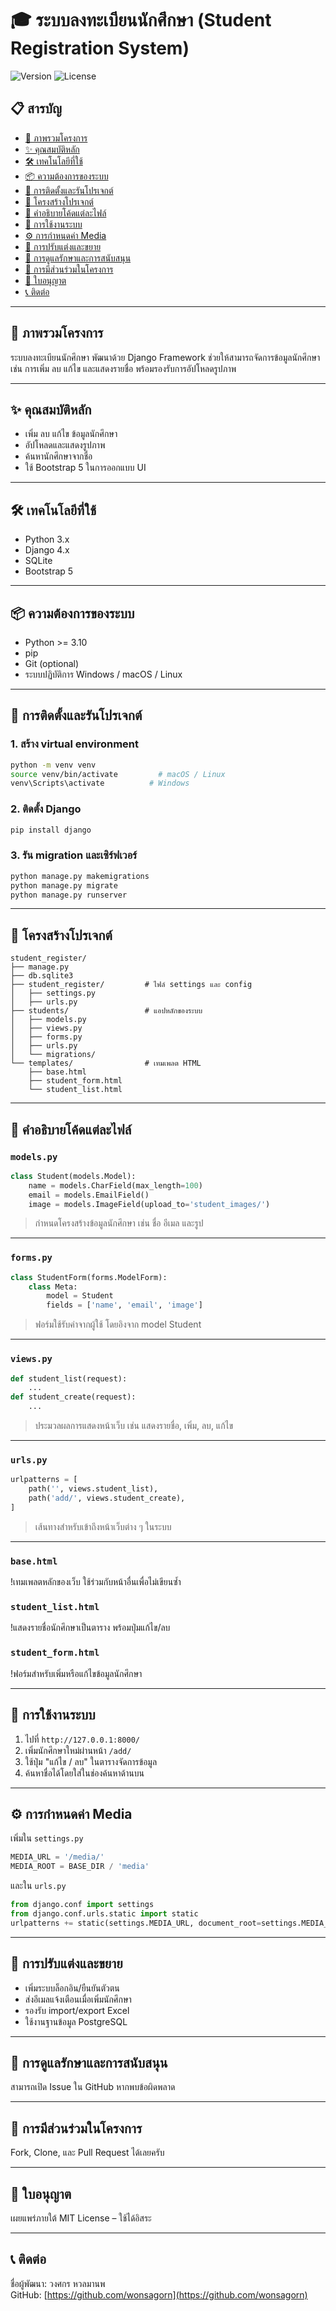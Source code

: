 
# 🎓 ระบบลงทะเบียนนักศึกษา (Student Registration System)

![Version](https://img.shields.io/badge/version-1.0.0-blue.svg)
![License](https://img.shields.io/badge/license-MIT-green.svg)

## 📋 สารบัญ
- [📌 ภาพรวมโครงการ](#-ภาพรวมโครงการ)
- [✨ คุณสมบัติหลัก](#-คุณสมบัติหลัก)
- [🛠 เทคโนโลยีที่ใช้](#-เทคโนโลยีที่ใช้)
- [📦 ความต้องการของระบบ](#-ความต้องการของระบบ)
- [🚀 การติดตั้งและรันโปรเจกต์](#-การติดตั้งและรันโปรเจกต์)
- [📁 โครงสร้างโปรเจกต์](#-โครงสร้างโปรเจกต์)
- [📑 คำอธิบายโค้ดแต่ละไฟล์](#-คำอธิบายโค้ดแต่ละไฟล์)
- [📖 การใช้งานระบบ](#-การใช้งานระบบ)
- [⚙️ การกำหนดค่า Media](#-การกำหนดค่า-media)
- [🧩 การปรับแต่งและขยาย](#-การปรับแต่งและขยาย)
- [🚧 การดูแลรักษาและการสนับสนุน](#-การดูแลรักษาและการสนับสนุน)
- [🤝 การมีส่วนร่วมในโครงการ](#-การมีส่วนร่วมในโครงการ)
- [📄 ใบอนุญาต](#-ใบอนุญาต)
- [📞 ติดต่อ](#-ติดต่อ)

---

## 📌 ภาพรวมโครงการ
ระบบลงทะเบียนนักศึกษา พัฒนาด้วย Django Framework ช่วยให้สามารถจัดการข้อมูลนักศึกษา เช่น การเพิ่ม ลบ แก้ไข และแสดงรายชื่อ พร้อมรองรับการอัปโหลดรูปภาพ

---

## ✨ คุณสมบัติหลัก
- เพิ่ม ลบ แก้ไข ข้อมูลนักศึกษา
- อัปโหลดและแสดงรูปภาพ
- ค้นหานักศึกษาจากชื่อ
- ใช้ Bootstrap 5 ในการออกแบบ UI

---

## 🛠 เทคโนโลยีที่ใช้
- Python 3.x
- Django 4.x
- SQLite
- Bootstrap 5

---

## 📦 ความต้องการของระบบ
- Python >= 3.10
- pip
- Git (optional)
- ระบบปฏิบัติการ Windows / macOS / Linux

---

## 🚀 การติดตั้งและรันโปรเจกต์

### 1. สร้าง virtual environment
```bash
python -m venv venv
source venv/bin/activate         # macOS / Linux
venv\Scripts\activate          # Windows
```

### 2. ติดตั้ง Django
```bash
pip install django
```

### 3. รัน migration และเซิร์ฟเวอร์
```bash
python manage.py makemigrations
python manage.py migrate
python manage.py runserver
```

---

## 📁 โครงสร้างโปรเจกต์
```plaintext
student_register/
├── manage.py
├── db.sqlite3
├── student_register/         # ไฟล์ settings และ config
│   ├── settings.py
│   ├── urls.py
├── students/                 # แอปหลักของระบบ
│   ├── models.py
│   ├── views.py
│   ├── forms.py
│   ├── urls.py
│   └── migrations/
└── templates/                # เทมเพลต HTML
    ├── base.html
    ├── student_form.html
    └── student_list.html
```

---

## 📑 คำอธิบายโค้ดแต่ละไฟล์

### `models.py`
```python
class Student(models.Model):
    name = models.CharField(max_length=100)
    email = models.EmailField()
    image = models.ImageField(upload_to='student_images/')
```
> กำหนดโครงสร้างข้อมูลนักศึกษา เช่น ชื่อ อีเมล และรูป

---

### `forms.py`
```python
class StudentForm(forms.ModelForm):
    class Meta:
        model = Student
        fields = ['name', 'email', 'image']
```
> ฟอร์มใช้รับค่าจากผู้ใช้ โดยอิงจาก model Student

---

### `views.py`
```python
def student_list(request):
    ...
def student_create(request):
    ...
```
> ประมวลผลการแสดงหน้าเว็บ เช่น แสดงรายชื่อ, เพิ่ม, ลบ, แก้ไข

---

### `urls.py`
```python
urlpatterns = [
    path('', views.student_list),
    path('add/', views.student_create),
]
```
> เส้นทางสำหรับเข้าถึงหน้าเว็บต่าง ๆ ในระบบ

---

### `base.html`
!เทมเพลตหลักของเว็บ ใช้ร่วมกับหน้าอื่นเพื่อไม่เขียนซ้ำ

### `student_list.html`
!แสดงรายชื่อนักศึกษาเป็นตาราง พร้อมปุ่มแก้ไข/ลบ

### `student_form.html`
!ฟอร์มสำหรับเพิ่มหรือแก้ไขข้อมูลนักศึกษา

---

## 📖 การใช้งานระบบ
1. ไปที่ `http://127.0.0.1:8000/`
2. เพิ่มนักศึกษาใหม่ผ่านหน้า `/add/`
3. ใช้ปุ่ม "แก้ไข / ลบ" ในตารางจัดการข้อมูล
4. ค้นหาชื่อได้โดยใส่ในช่องค้นหาด้านบน

---

## ⚙️ การกำหนดค่า Media
เพิ่มใน `settings.py`
```python
MEDIA_URL = '/media/'
MEDIA_ROOT = BASE_DIR / 'media'
```

และใน `urls.py`
```python
from django.conf import settings
from django.conf.urls.static import static
urlpatterns += static(settings.MEDIA_URL, document_root=settings.MEDIA_ROOT)
```

---

## 🧩 การปรับแต่งและขยาย
- เพิ่มระบบล็อกอิน/ยืนยันตัวตน
- ส่งอีเมลแจ้งเตือนเมื่อเพิ่มนักศึกษา
- รองรับ import/export Excel
- ใช้งานฐานข้อมูล PostgreSQL

---

## 🚧 การดูแลรักษาและการสนับสนุน
สามารถเปิด Issue ใน GitHub หากพบข้อผิดพลาด

---

## 🤝 การมีส่วนร่วมในโครงการ
Fork, Clone, และ Pull Request ได้เลยครับ

---

## 📄 ใบอนุญาต
เผยแพร่ภายใต้ MIT License – ใช้ได้อิสระ

---

## 📞 ติดต่อ
ชื่อผู้พัฒนา: วงศกร หวลมานพ  
GitHub: [https://github.com/wonsagorn](https://github.com/wonsagorn)
